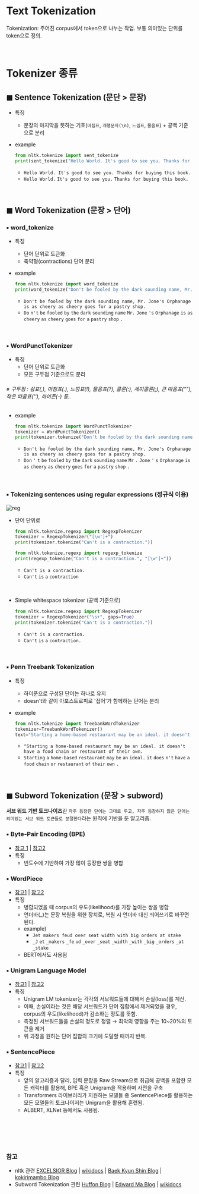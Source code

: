 # Text Tokenization
Tokenization: 주어진 corpus에서 token으로 나누는 작업. 보통 의미있는 단위를 token으로 정의.

<br>

# Tokenizer 종류
## ◼ Sentence Tokenization (문단 > 문장)
- 특징
   - 문장의 마지막을 뜻하는 기호(`마침표`, `개행문자(\n)`, `느낌표`, `물음표`) + 공백 기준으로 분리

- example 
   ```python
   from nltk.tokenize import sent_tokenize
   print(sent_tokenize("Hello World. It's good to see you. Thanks for buying this book."))
   ``` 
   
   - `Hello World. It's good to see you. Thanks for buying this book.`
   - `Hello World.` `It's good to see you.` `Thanks for buying this book.`






<br>

## ◼ Word Tokenization (문장 > 단어)


### ▪ word_tokenize 
- 특징
   - 단어 단위로 토큰화
   - 축약형(contractions) 단어 분리

- example 
   ```python
   from nltk.tokenize import word_tokenize
   print(word_tokenize("Don't be fooled by the dark sounding name, Mr. Jone's Orphanage is as cheery as cheery goes for a pastry shop."))
   ```
   
   - `Don't be fooled by the dark sounding name, Mr. Jone's Orphanage is as cheery as cheery goes for a pastry shop.`
   - `Do` `n't` `be` `fooled` `by` `the` `dark` `sounding` `name` `Mr.` `Jone` `'s` `Orphanage` `is` `as` `cheery` `as` `cheery` `goes` `for` `a` `pastry` `shop` `.`



<br>

### ▪ WordPunctTokenizer
- 특징
   - 단어 단위로 토큰화
   - 모든 구두점 기준으로도 분리
   
###### ※ 구두점 : 쉼표(,), 마침표(.), 느낌표(!), 물음표(?), 콜론(:), 세미콜론(;), 큰 따옴표(""), 작은 따옴표(''), 하이픈(-) 등..

- example 
   ```python
   from nltk.tokenize import WordPunctTokenizer
   tokenizer = WordPunctTokenizer() 
   print(tokenizer.tokenize("Don't be fooled by the dark sounding name, Mr. Jone's Orphanage is as cheery as cheery goes for a pastry shop."))
   ```

   - `Don't be fooled by the dark sounding name, Mr. Jone's Orphanage is as cheery as cheery goes for a pastry shop.`
   - `Don` `'` `t` `be` `fooled` `by` `the` `dark` `sounding` `name` `Mr` `.` `Jone` `'` `s` `Orphanage` `is` `as` `cheery` `as` `cheery` `goes` `for` `a` `pastry` `shop` `.`




<br>

### ▪ Tokenizing sentences using regular expressions (정규식 이용)
![reg](https://user-images.githubusercontent.com/42428487/99420771-f7fb0100-2940-11eb-9eb6-4a9aa4035c05.png)

- 단어 단위로

   ```python
   from nltk.tokenize.regexp import RegexpTokenizer
   tokenizer = RegexpTokenizer("[\w']+")
   print(tokenizer.tokenize("Can't is a contraction."))
   ```

   ```python
   from nltk.tokenize.regexp import regexp_tokenize 
   print(regexp_tokenize("Can't is a contraction.", "[\w']+"))
   ```
   
   - `Can't is a contraction.`
   - `Can't` `is` `a` `contraction`
 
 <br>

- Simple whitespace tokenizer (공백 기준으로)
   ```python
   from nltk.tokenize.regexp import RegexpTokenizer 
   tokenizer = RegexpTokenizer("\s+", gaps=True) 
   print(tokenizer.tokenize("Can't is a contraction."))
   ```
   - `Can't is a contraction.`
   - `Can't` `is` `a` `contraction.`

<br>

### ▪ Penn Treebank Tokenization
- 특징
   - 하이푼으로 구성된 단어는 하나로 유지
   - doesn't와 같이 아포스트로피로 '접어'가 함께하는 단어는 분리

- example 
   ```python
   from nltk.tokenize import TreebankWordTokenizer
   tokenizer=TreebankWordTokenizer()
   text="Starting a home-based restaurant may be an ideal. it doesn't have a food chain or restaurant of their own."
   ```
   - `"Starting a home-based restaurant may be an ideal. it doesn't have a food chain or restaurant of their own.`
   - `Starting` `a` `home-based` `restaurant` `may` `be` `an` `ideal.` `it` `does` `n't` `have` `a` `food` `chain` `or` `restaurant` `of` `their` `own` `.`

<br>


## ◼ Subword Tokenization (문장 > subword)
**서브 워드 기반 토크나이즈**란 `자주 등장한 단어는 그대로 두고, 자주 등장하지 않은 단어는 의미있는 서브 워드 토큰들로 분절한다`라는 원칙에 기반을 둔 알고리즘.

### ▪ Byte-Pair Encoding (BPE)
- [참고 1](https://huffon.github.io/2020/07/05/tokenizers/#byte-pair-encoding) | [참고2](https://wikidocs.net/22592#1-bpebyte-pair-encoding)
- 특징
   - 빈도수에 기반하여 가장 많이 등장한 쌍을 병합

### ▪ WordPiece
- [참고1](https://huffon.github.io/2020/07/05/tokenizers/#wordpiece) | [참고2](https://wikidocs.net/22592#1-bpebyte-pair-encoding)
- 특징
   - 병합되었을 때 corpus의 우도(likelihood)를 가장 높이는 쌍을 병합   
   - 언더바(_)는 문장 복원을 위한 장치로, 복원 시 언더바 대신 띄어쓰기로 바꾸면 된다.
   - example)
      - `Jet makers feud over seat width with big orders at stake`
      - `_J` `et` `_makers` `_fe` `ud` `_over` `_seat` `_width` `_with` `_big` `_orders` `_at` `_stake`
   - BERT에서도 사용됨

### ▪ Unigram Language Model
- [참고1](https://huffon.github.io/2020/07/05/tokenizers/#unigram) | [참고2](https://wikidocs.net/22592#4-unigram-language-model-tokenizer)
- 특징
   - Unigram LM tokenizer는 각각의 서브워드들에 대해서 손실(loss)를 계산.
   - 이때, 손실이라는 것은 해당 서브워드가 단어 집합에서 제거되었을 경우, corpus의 우도(likelihood)가 감소하는 정도를 뜻함.
   - 측정된 서브워드들을 손실의 정도로 정렬 → 최악의 영향을 주는 10~20%의 토큰을 제거
   - 위 과정을 원하는 단어 집합의 크기에 도달할 때까지 반복.

### ▪ SentencePiece
- [참고1](https://huffon.github.io/2020/07/05/tokenizers/#sentencepiece) | [참고2](https://wikidocs.net/86657)
- 특징
   - 앞의 알고리즘과 달리, 입력 문장을 Raw Stream으로 취급해 공백을 포함한 모든 캐릭터를 활용해, BPE 혹은 Unigram을 적용하며 사전을 구축
   - Transformers 라이브러리가 지원하는 모델들 중 SentencePiece를 활용하는 모든 모델들의 토크나이저는 Unigram을 활용해 훈련됨.
   - ALBERT, XLNet 등에서도 사용됨.

<br><br>
---

### 참고
- nltk 관련 
   [EXCELSIOR Blog](https://excelsior-cjh.tistory.com/63) | 
   [wikidocs](https://wikidocs.net/21698) | 
   [Baek Kyun Shin Blog](https://bkshin.tistory.com/entry/NLP-2-%ED%85%8D%EC%8A%A4%ED%8A%B8-%ED%86%A0%ED%81%B0%ED%99%94Text-Tokenization) | 
   [kokirimambo Blog](https://mambo-coding-note.tistory.com/240)
- Subword Tokenization 관련
   [Huffon Blog](https://huffon.github.io/2020/07/05/tokenizers/) | 
   [Edward Ma Blog](https://medium.com/@makcedward/how-subword-helps-on-your-nlp-model-83dd1b836f46) | 
   [wikidocs](https://wikidocs.net/22592)
